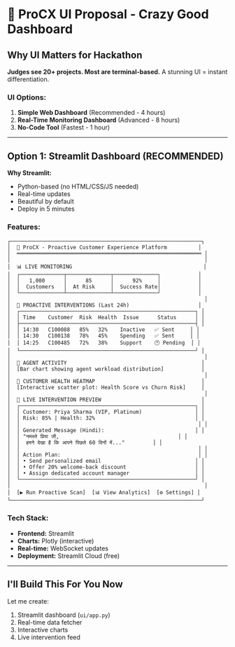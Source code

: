 # 🎨 ProCX UI Proposal - Crazy Good Dashboard

## Why UI Matters for Hackathon

**Judges see 20+ projects. Most are terminal-based.** A stunning UI = instant differentiation.

### UI Options:

1. **Simple Web Dashboard** (Recommended - 4 hours)
2. **Real-Time Monitoring Dashboard** (Advanced - 8 hours)
3. **No-Code Tool** (Fastest - 1 hour)

---

## Option 1: Streamlit Dashboard (RECOMMENDED)

**Why Streamlit:**
- Python-based (no HTML/CSS/JS needed)
- Real-time updates
- Beautiful by default
- Deploy in 5 minutes

### Features:

```
┌─────────────────────────────────────────────────────────────┐
│  🔮 ProCX - Proactive Customer Experience Platform          │
│  ═══════════════════════════════════════════════════════════ │
│                                                              │
│  📊 LIVE MONITORING                                          │
│  ┌──────────────┬──────────────┬──────────────┐            │
│  │   1,000      │      85      │      92%     │            │
│  │  Customers   │  At Risk     │  Success Rate│            │
│  └──────────────┴──────────────┴──────────────┘            │
│                                                              │
│  🎯 PROACTIVE INTERVENTIONS (Last 24h)                      │
│  ┌────────────────────────────────────────────────────────┐ │
│  │ Time    Customer  Risk  Health  Issue      Status      │ │
│  ├────────────────────────────────────────────────────────┤ │
│  │ 14:30   C100088   85%   32%    Inactive   ✅ Sent     │ │
│  │ 14:30   C100138   78%   45%    Spending   ✅ Sent     │ │
│  │ 14:25   C100485   72%   38%    Support    🕐 Pending  │ │
│  └────────────────────────────────────────────────────────┘ │
│                                                              │
│  🤖 AGENT ACTIVITY                                           │
│  [Bar chart showing agent workload distribution]            │
│                                                              │
│  📍 CUSTOMER HEALTH HEATMAP                                  │
│  [Interactive scatter plot: Health Score vs Churn Risk]     │
│                                                              │
│  💬 LIVE INTERVENTION PREVIEW                                │
│  ┌────────────────────────────────────────────────────────┐ │
│  │ Customer: Priya Sharma (VIP, Platinum)                 │ │
│  │ Risk: 85% | Health: 32%                                │ │
│  │                                                         │ │
│  │ Generated Message (Hindi):                             │ │
│  │ "नमस्ते प्रिया जी,                                      │ │
│  │  हमने देखा है कि आपने पिछले 60 दिनों में..."         │ │
│  │                                                         │ │
│  │ Action Plan:                                            │ │
│  │ • Send personalized email                              │ │
│  │ • Offer 20% welcome-back discount                      │ │
│  │ • Assign dedicated account manager                     │ │
│  └────────────────────────────────────────────────────────┘ │
│                                                              │
│  [▶️ Run Proactive Scan]  [📊 View Analytics]  [⚙️ Settings] │
└─────────────────────────────────────────────────────────────┘
```

### Tech Stack:
- **Frontend:** Streamlit
- **Charts:** Plotly (interactive)
- **Real-time:** WebSocket updates
- **Deployment:** Streamlit Cloud (free)

---

## I'll Build This For You Now

Let me create:
1. Streamlit dashboard (`ui/app.py`)
2. Real-time data fetcher
3. Interactive charts
4. Live intervention feed
